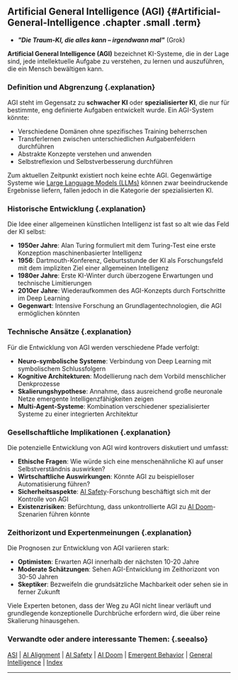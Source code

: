 ## Artificial General Intelligence (AGI) {#Artificial-General-Intelligence .chapter .small .term}

- ***"Die Traum-KI, die alles kann – irgendwann mal"***  (Grok)


**Artificial General Intelligence (AGI)** bezeichnet KI-Systeme, die in der Lage sind, jede intellektuelle Aufgabe zu verstehen, zu lernen und auszuführen, die ein Mensch bewältigen kann.

### Definition und Abgrenzung {.explanation}

AGI steht im Gegensatz zu **schwacher KI** oder **spezialisierter KI**, die nur für bestimmte, eng definierte Aufgaben entwickelt wurde. Ein AGI-System könnte:

- Verschiedene Domänen ohne spezifisches Training beherrschen
- Transferlernen zwischen unterschiedlichen Aufgabenfeldern durchführen
- Abstrakte Konzepte verstehen und anwenden
- Selbstreflexion und Selbstverbesserung durchführen

Zum aktuellen Zeitpunkt existiert noch keine echte AGI. Gegenwärtige Systeme wie [Large Language Models (LLMs)](#Large-Language-Model) können zwar beeindruckende Ergebnisse liefern, fallen jedoch in die Kategorie der spezialisierten KI.

### Historische Entwicklung {.explanation}

Die Idee einer allgemeinen künstlichen Intelligenz ist fast so alt wie das Feld der KI selbst:

- **1950er Jahre**: Alan Turing formuliert mit dem Turing-Test eine erste Konzeption maschinenbasierter Intelligenz
- **1956**: Dartmouth-Konferenz, Geburtsstunde der KI als Forschungsfeld mit dem impliziten Ziel einer allgemeinen Intelligenz
- **1980er Jahre**: Erste KI-Winter durch überzogene Erwartungen und technische Limitierungen
- **2010er Jahre**: Wiederaufkommen des AGI-Konzepts durch Fortschritte im Deep Learning
- **Gegenwart**: Intensive Forschung an Grundlagentechnologien, die AGI ermöglichen könnten

### Technische Ansätze {.explanation}

Für die Entwicklung von AGI werden verschiedene Pfade verfolgt:

- **Neuro-symbolische Systeme**: Verbindung von Deep Learning mit symbolischem Schlussfolgern
- **Kognitive Architekturen**: Modellierung nach dem Vorbild menschlicher Denkprozesse
- **Skalierungshypothese**: Annahme, dass ausreichend große neuronale Netze emergente Intelligenzfähigkeiten zeigen
- **Multi-Agent-Systeme**: Kombination verschiedener spezialisierter Systeme zu einer integrierten Architektur

### Gesellschaftliche Implikationen {.explanation}

Die potenzielle Entwicklung von AGI wird kontrovers diskutiert und umfasst:

- **Ethische Fragen**: Wie würde sich eine menschenähnliche KI auf unser Selbstverständnis auswirken?
- **Wirtschaftliche Auswirkungen**: Könnte AGI zu beispielloser Automatisierung führen?
- **Sicherheitsaspekte**: [AI Safety](#AI-Safety)-Forschung beschäftigt sich mit der Kontrolle von AGI
- **Existenzrisiken**: Befürchtung, dass unkontrollierte AGI zu [AI Doom](#AI-Doom)-Szenarien führen könnte

### Zeithorizont und Expertenmeinungen {.explanation}

Die Prognosen zur Entwicklung von AGI variieren stark:
- **Optimisten**: Erwarten AGI innerhalb der nächsten 10-20 Jahre
- **Moderate Schätzungen**: Sehen AGI-Entwicklung im Zeithorizont von 30-50 Jahren
- **Skeptiker**: Bezweifeln die grundsätzliche Machbarkeit oder sehen sie in ferner Zukunft

Viele Experten betonen, dass der Weg zu AGI nicht linear verläuft und grundlegende konzeptionelle Durchbrüche erfordern wird, die über reine Skalierung hinausgehen.

### Verwandte oder andere interessante Themen: {.seealso}

[ASI](#ASI) |
[AI Alignment](#AI-Alignment) |
[AI Safety](#AI-Safety) |
[AI Doom](#AI-Doom) |
[Emergent Behavior](#Emergent-Behavior) |
[General Intelligence](#General-Intelligence) |
[Index](#Index)

----
